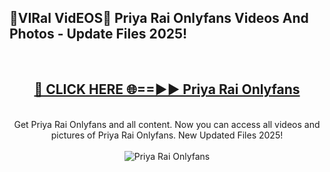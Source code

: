 <h2>🔴VIRal VidEOS🔴 Priya Rai Onlyfans Videos And Photos - Update Files 2025!</h2>
<br>
<div align="center">
<h2><a href="https://virallinks.top/Hdb6NB" rel="nofollow">🔴 CLICK HERE 🌐==►► Priya Rai Onlyfans</a></h2>
<br>
Get Priya Rai Onlyfans and all content. Now you can access all videos and pictures of Priya Rai Onlyfans. New Updated Files 2025!
<br>
<br>
<a href="https://virallinks.top/Hdb6NB" rel="nofollow" data-target="animated-image.originalLink"><img src="https://i.imgur.com/dJHk4Zq.gif)" alt="Priya Rai Onlyfans" style="max-width: 100%; display: inline-block;" data-target="animated-image.originalImage"></a>
</div>
<br>
